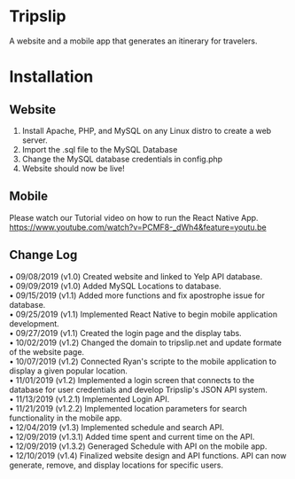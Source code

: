# Tripslip
A website and a mobile app that generates an itinerary for travelers.

# Installation

## Website

1. Install Apache, PHP, and MySQL on any Linux distro to create a web server.
2. Import the .sql file to the MySQL Database
3. Change the MySQL database credentials in config.php
4. Website should now be live!

## Mobile

Please watch our Tutorial video on how to run the React Native App.<br/>
https://www.youtube.com/watch?v=PCMF8-_dWh4&feature=youtu.be

## Change Log
• 09/08/2019 (v1.0) Created website and linked to Yelp API database.<br/>
• 09/09/2019 (v1.0) Added MySQL Locations to database.<br/>
• 09/15/2019 (v1.1) Added more functions and fix apostrophe issue for database.<br/>
• 09/25/2019 (v1.1) Implemented React Native to begin mobile application development.<br/>
• 09/27/2019 (v1.1) Created the login page and the display tabs.<br/>
• 10/02/2019 (v1.2) Changed the domain to tripslip.net and update formate of the website page.<br/>
• 10/07/2019 (v1.2) Connected Ryan's scripte to the mobile application to display a given popular location.<br/>
• 11/01/2019 (v1.2) Implemented a login screen that connects to the database for user credentials and develop Tripslip's JSON API system.<br/>
• 11/13/2019 (v1.2.1) Implemented Login API.<br/>
• 11/21/2019 (v1.2.2) Implemented location parameters for search functionality in the mobile app.<br/>
• 12/04/2019 (v1.3) Implemented schedule and search API.<br/>
• 12/09/2019 (v1.3.1) Added time spent and current time on the API.<br/>
• 12/09/2019 (v1.3.2) Generaged Schedule with API on the mobile app.<br/>
• 12/10/2019 (v1.4) Finalized website design and API functions. API can now generate, remove, and display locations for specific users.<br/> 
